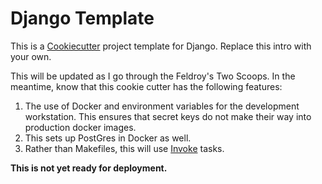 # Django Template

This is a [Cookiecutter](https://cookiecutter.readthedocs.io/en/stable/)
project template for Django. Replace this intro with your own.

This will be updated as I go through the Feldroy's Two Scoops. In the meantime,
know that this cookie cutter has the following features:

1. The use of Docker and environment variables for the development workstation.
   This ensures that secret keys do not make their way into production docker
   images.
2. This sets up PostGres in Docker as well.
3. Rather than Makefiles, this will use [Invoke](https://www.pyinvoke.org/)
   tasks.
   
__This is not yet ready for deployment.__


